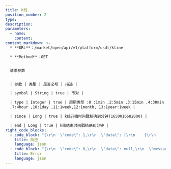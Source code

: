 ```yaml
---
title: K线
position_number: 2
type:
description:
parameters:
  - name:
    content:
content_markdown: >-
  * **URL**：/market/open/api/v1/platform/usdt/kline

  * **Method**：GET


  请求参数


  | 参数 | 类型 | 是否必填 | 描述 |

  | symbol | String | true | 币对 |

  | type | Integer | true | 周期类型 :0 :1min ,2:5min ,3:15min ,4:30min 5:1hour
  ,7:4hour ,10:1day ,11:1week,12:1month, 13:1year:1week |

  | since | Long | true | k线开始时间戳精确到分钟(1650016682000) |

  | end | Long | true | k线结束时间戳精确到分钟 |
right_code_blocks:
  - code_block: "{\r\n  \"code\": 1,\r\n  \"data\": [\r\n    {\r\n      \"open\": \"40373.2\",//开盘价\r\n      \"high\": \"40391.82\",//最高价\r\n      \"low\": \"40372.84\",//最低价格\r\n      \"close\": \"40391.72\",//收盘价格\r\n      \"volume\": \"0.0522\",//成交数\r\n      \"amount\": \"2107.840752\",//成交额\r\n      \"type\": 0,//周期类型\r\n      \"time\": 1650096180000,//时间\r\n      \"symbol\": \"BTC/USDT\"//币对\r\n    }\r\n  ]\r\n  \"message\": \"SUCCESS\"\r\n}"
    title: 响应
    language: json
  - code_block: "{\r\n  \"code\": 0,\r\n  \"data\": null,\r\n  \"message\": \"FAILURE\"\r\n}"
    title: Error
    language: json
---
```

